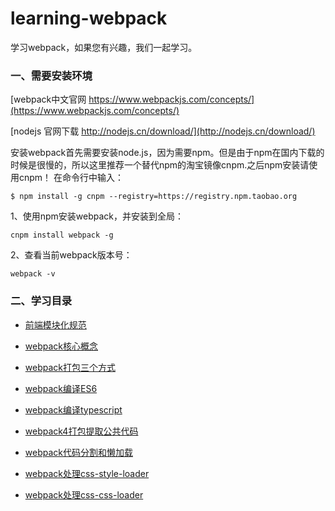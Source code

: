 # learning-webpack
学习webpack，如果您有兴趣，我们一起学习。

### 一、需要安装环境

[webpack中文官网 https://www.webpackjs.com/concepts/](https://www.webpackjs.com/concepts/)

[nodejs 官网下载 http://nodejs.cn/download/](http://nodejs.cn/download/)

安装webpack首先需要安装node.js，因为需要npm。但是由于npm在国内下载的时候是很慢的，所以这里推荐一个替代npm的淘宝镜像cnpm.之后npm安装请使用cnpm！
在命令行中输入：
        
```
$ npm install -g cnpm --registry=https://registry.npm.taobao.org
```

1、使用npm安装webpack，并安装到全局：

```
cnpm install webpack -g
```

2、查看当前webpack版本号：

```
webpack -v
```

### 二、学习目录

- [前端模块化规范](https://github.com/liangfengbo/learning-webpack/blob/master/%E5%89%8D%E7%AB%AF%E6%A8%A1%E5%9D%97%E5%8C%96%E8%A7%84%E8%8C%83.md)

- [webpack核心概念](https://github.com/liangfengbo/learning-webpack/blob/master/webpack%E6%A0%B8%E5%BF%83%E6%A6%82%E5%BF%B5.md)

- [webpack打包三个方式](https://github.com/liangfengbo/learning-webpack/tree/master/use-webpack)

- [webpack编译ES6](https://github.com/liangfengbo/learning-webpack/tree/master/webpack-es6)

- [webpack编译typescript](https://github.com/liangfengbo/learning-webpack/tree/master/webpack-typescript)

- [webpack4打包提取公共代码](https://github.com/liangfengbo/learning-webpack/tree/master/webpack-package-public-code)

- [webpack代码分割和懒加载](https://github.com/liangfengbo/learning-webpack/tree/master/webpack-code-splitting-and-lazy-loading)

- [webpack处理css-style-loader](https://github.com/liangfengbo/learning-webpack/tree/master/webpack-css-style-loader)

- [webpack处理css-css-loader](https://github.com/liangfengbo/learning-webpack/tree/master/webpack-css-css-loader)


